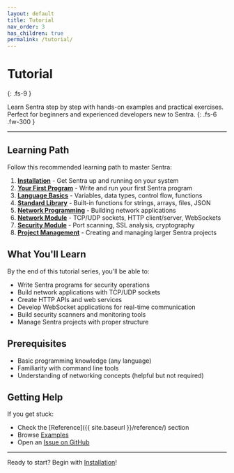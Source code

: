 ```yaml
---
layout: default
title: Tutorial
nav_order: 3
has_children: true
permalink: /tutorial/
---
```


# Tutorial
{: .fs-9 }

Learn Sentra step by step with hands-on examples and practical exercises. Perfect for beginners and experienced developers new to Sentra.
{: .fs-6 .fw-300 }

---

## Learning Path

Follow this recommended learning path to master Sentra:

1. **[Installation](/tutorial/installation)** - Get Sentra up and running on your system
2. **[Your First Program](/tutorial/first-program)** - Write and run your first Sentra program  
3. **[Language Basics](/tutorial/language-basics)** - Variables, data types, control flow, functions
4. **[Standard Library](/tutorial/standard-library)** - Built-in functions for strings, arrays, files, JSON
5. **[Network Programming](/tutorial/network-programming)** - Building network applications
6. **[Network Module](/tutorial/network-module)** - TCP/UDP sockets, HTTP client/server, WebSockets
7. **[Security Module](/tutorial/security-module)** - Port scanning, SSL analysis, cryptography
8. **[Project Management](/tutorial/project-management)** - Creating and managing larger Sentra projects

## What You'll Learn

By the end of this tutorial series, you'll be able to:

- Write Sentra programs for security operations
- Build network applications with TCP/UDP sockets
- Create HTTP APIs and web services
- Develop WebSocket applications for real-time communication
- Build security scanners and monitoring tools
- Manage Sentra projects with proper structure

## Prerequisites

- Basic programming knowledge (any language)
- Familiarity with command line tools
- Understanding of networking concepts (helpful but not required)

## Getting Help

If you get stuck:
- Check the [Reference]({{ site.baseurl }}/reference/) section
- Browse [Examples](https://github.com/sentra-language/sentra/tree/main/examples)
- Open an [Issue on GitHub](https://github.com/sentra-language/sentra/issues)

---

Ready to start? Begin with [Installation](/tutorial/installation)!